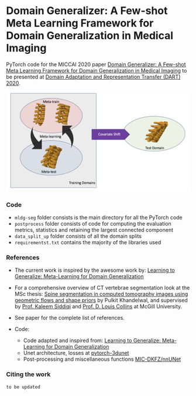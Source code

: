 # Domain Generalizer: A Few-shot Meta Learning Framework for Domain Generalization in Medical Imaging

PyTorch code for the MICCAI 2020 paper [Domain Generalizer: A Few-shot Meta Learning Framework for Domain Generalization in Medical Imaging]() to be presented at [Domain Adaptation and Representation Transfer (DART) 2020](https://sites.google.com/view/dart2020).

![medical-mldg-seg](mldg_seg.png)


### Code
- `mldg-seg` folder consists is the main directory for all the PyTorch code
- `postprocess` folder consists of code for computing the evaluation metrics, statistics and retaining the largest connected component
- `data_split_up` folder consists of all the domain splits
- `requirementst.txt` contains the majority of the libraries used


### References

- The current work is inspired by the awesome work by: [Learning to Generalize: Meta-Learning for Domain Generalization](https://arxiv.org/pdf/1710.03463.pdf)

- For a comprehensive overview of CT vertebrae segmentation look at the MSc thesis: [Spine segmentation in computed tomography images using geometric flows and shape priors](https://escholarship.mcgill.ca/concern/theses/4b29bb21t) by Pulkit Khandelwal, and supervised by [Prof. Kaleem Siddiqi](http://www.cim.mcgill.ca/~siddiqi/) and [Prof. D. Louis Collins](http://nist.mni.mcgill.ca/) at McGill University.

- See paper for the complete list of references.

- Code:
  - Code adapted and inspired from: [Learning to Generalize: Meta-Learning for Domain Generalization](https://github.com/HAHA-DL/MLDG) 
  - Unet architecture, losses at [pytorch-3dunet](https://github.com/wolny/pytorch-3dunet) 
  - Post-processing and miscellaneous functions [MIC-DKFZ/nnUNet](https://github.com/MIC-DKFZ/nnUNet) 


### Citing the work

```
to be updated
```
